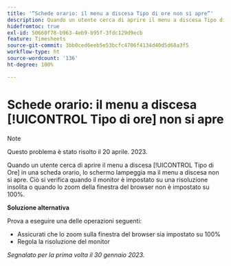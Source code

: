 ```yaml
---
title: '“Schede orario: il menu a discesa Tipo di ore non si apre”'
description: Quando un utente cerca di aprire il menu a discesa Tipo di ore in una scheda orario, lo schermo lampeggia ma il menu a discesa non si apre. Ciò si verifica quando il monitor è impostato su una risoluzione insolita o quando lo zoom della finestra del browser non è impostato su 100%.
hidefromtoc: true
exl-id: 50660f78-b963-4eb9-b95f-3fdc129d9ecb
feature: Timesheets
source-git-commit: 3bb0ced6eeb5e53bcfc4706f4134d40d5d68a3f5
workflow-type: ht
source-wordcount: '136'
ht-degree: 100%

---
```


# Schede orario: il menu a discesa [!UICONTROL Tipo di ore] non si apre

>[!NOTE]
>
>Questo problema è stato risolto il 20 aprile. 2023.

Quando un utente cerca di aprire il menu a discesa [!UICONTROL Tipo di Ore] in una scheda orario, lo schermo lampeggia ma il menu a discesa non si apre. Ciò si verifica quando il monitor è impostato su una risoluzione insolita o quando lo zoom della finestra del browser non è impostato su 100%.

**Soluzione alternativa**

Prova a eseguire una delle operazioni seguenti:

* Assicurati che lo zoom sulla finestra del browser sia impostato su 100%
* Regola la risoluzione del monitor

_Segnalato per la prima volta il 30 gennaio 2023._

